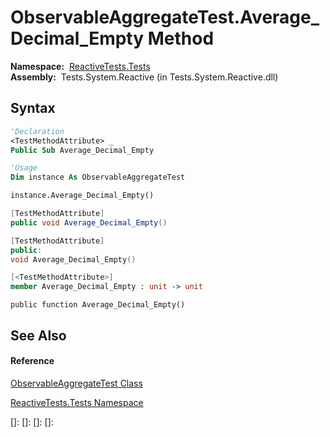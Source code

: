 # ObservableAggregateTest.Average\_Decimal\_Empty Method

**Namespace:**  [ReactiveTests.Tests](ReactiveTests.Tests\ReactiveTests.Tests.md)  
**Assembly:**  Tests.System.Reactive (in Tests.System.Reactive.dll)

## Syntax

```vb
'Declaration
<TestMethodAttribute> _
Public Sub Average_Decimal_Empty
```

```vb
'Usage
Dim instance As ObservableAggregateTest

instance.Average_Decimal_Empty()
```

```csharp
[TestMethodAttribute]
public void Average_Decimal_Empty()
```

```c++
[TestMethodAttribute]
public:
void Average_Decimal_Empty()
```

```fsharp
[<TestMethodAttribute>]
member Average_Decimal_Empty : unit -> unit 
```

```jscript
public function Average_Decimal_Empty()
```

## See Also

#### Reference

[ObservableAggregateTest Class](ObservableAggregateTest\ObservableAggregateTest.md)

[ReactiveTests.Tests Namespace](ReactiveTests.Tests\ReactiveTests.Tests.md)

[]: 
[]: 
[]: 
[]: 